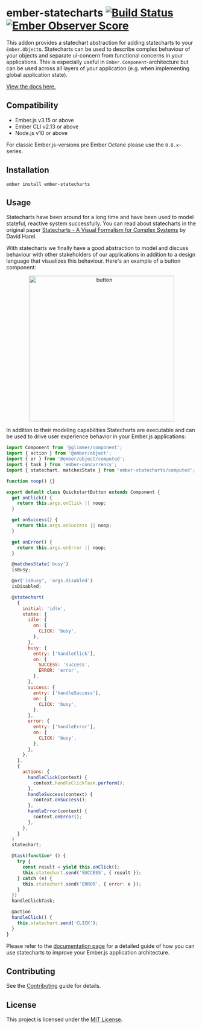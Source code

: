 ember-statecharts [![Build Status](https://travis-ci.org/LevelbossMike/ember-statecharts.svg?branch=master)](https://travis-ci.org/LevelbossMike/ember-statecharts) [![Ember Observer Score](https://emberobserver.com/badges/ember-statecharts.svg)](https://emberobserver.com/addons/ember-statecharts)
==============================================================================

This addon provides a statechart abstraction for adding statecharts to your
`Ember.Object`s. Statecharts can be used to describe complex
behaviour of your objects and separate ui-concern from functional concerns in
your applications. This is especially useful in `Ember.Component`-architecture
but can be used across all layers of your application (e.g. when implementing
global application state).

[View the docs here.](https://ember-statecharts.com)


Compatibility
------------------------------------------------------------------------------

* Ember.js v3.15 or above
* Ember CLI v2.13 or above
* Node.js v10 or above

For classic Ember.js-versions pre Ember Octane please use the `0.8.x`-series.


Installation
------------------------------------------------------------------------------

```
ember install ember-statecharts
```


Usage
------------------------------------------------------------------------------

Statecharts have been around for a long time and have been used to model
stateful, reactive system successfully. You can read about statecharts in the
original paper [Statecharts - A Visual Formalism for Complex
Systems](http://www.inf.ed.ac.uk/teaching/courses/seoc/2005_2006/resources/statecharts.pdf)
by David Harel.

With statecharts we finally have a good abstraction to model and discuss behaviour with
other stakeholders of our applications in addition to a design language that
visualizes this behaviour. Here's an example of a button component:

<p align="center">
  <img width="385" alt="button" src="https://user-images.githubusercontent.com/242299/78223877-1ea21f80-74b7-11ea-9ce0-fdd255e8e3e3.png">
</p>

In addition to their modeling capabilities Statecharts are executable and can be used to drive user experience behavior in your Ember.js applications:

```js
import Component from '@glimmer/component';
import { action } from '@ember/object';
import { or } from '@ember/object/computed';
import { task } from 'ember-concurrency';
import { statechart, matchesState } from 'ember-statecharts/computed';

function noop() {}

export default class QuickstartButton extends Component {
  get onClick() {
    return this.args.onClick || noop;
  }

  get onSuccess() {
    return this.args.onSuccess || noop;
  }

  get onError() {
    return this.args.onError || noop;
  }

  @matchesState('busy')
  isBusy;

  @or('isBusy', 'args.disabled')
  isDisabled;

  @statechart(
    {
      initial: 'idle',
      states: {
        idle: {
          on: {
            CLICK: 'busy',
          },
        },
        busy: {
          entry: ['handleClick'],
          on: {
            SUCCESS: 'success',
            ERROR: 'error',
          },
        },
        success: {
          entry: ['handleSuccess'],
          on: {
            CLICK: 'busy',
          },
        },
        error: {
          entry: ['handleError'],
          on: {
            CLICK: 'busy',
          },
        },
      },
    },
    {
      actions: {
        handleClick(context) {
          context.handleClickTask.perform();
        },
        handleSuccess(context) {
          context.onSuccess();
        },
        handleError(context) {
          context.onError();
        },
      },
    }
  )
  statechart;

  @task(function* () {
    try {
      const result = yield this.onClick();
      this.statechart.send('SUCCESS', { result });
    } catch (e) {
      this.statechart.send('ERROR', { error: e });
    }
  })
  handleClickTask;

  @action
  handleClick() {
    this.statechart.send('CLICK');
  }
}
```

Please refer to the [documentation page](http://ember-statecharts.com) for a detailed guide of how you can use statecharts to improve your Ember.js application architecture.

Contributing
------------------------------------------------------------------------------

See the [Contributing](CONTRIBUTING.md) guide for details.


License
------------------------------------------------------------------------------

This project is licensed under the [MIT License](LICENSE.md).
